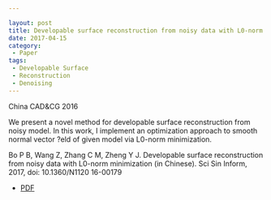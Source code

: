 ```yaml
---

layout: post
title: Developable surface reconstruction from noisy data with L0-norm minimization
date: 2017-04-15
category:
 - Paper
tags:
 - Developable Surface
 - Reconstruction
 - Denoising
---
```

China CAD&CG 2016 

We present a novel method for developable surface reconstruction from noisy model. In this work, I implement an optimization approach to smooth normal vector ?eld of given model via L0-norm minimization. 

Bo P B, Wang Z, Zhang C M, Zheng Y J. Developable surface reconstruction from noisy data with L0-norm minimization (in Chinese). Sci Sin Inform, 2017, doi: 10.1360/N1120 16-00179


* [PDF](https://paulyzheng.github.io/paper/2017-01.pdf)
